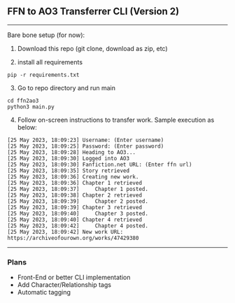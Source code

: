 ## FFN to AO3 Transferrer CLI (Version 2)

---

Bare bone setup (for now):

1. Download this repo (git clone, download as zip, etc)


2. install all requirements

```
pip -r requirements.txt
```

3. Go to repo directory and run main

```
cd ffn2ao3
python3 main.py
```

4. Follow on-screen instructions to transfer work. Sample execution as below:

```
[25 May 2023, 18:09:23] Username: (Enter username)
[25 May 2023, 18:09:25] Password: (Enter password)
[25 May 2023, 18:09:28] Heading to AO3...
[25 May 2023, 18:09:30] Logged into AO3
[25 May 2023, 18:09:30] Fanfiction.net URL: (Enter ffn url)
[25 May 2023, 18:09:35] Story retrieved
[25 May 2023, 18:09:36] Creating new work.
[25 May 2023, 18:09:36] Chapter 1 retrieved
[25 May 2023, 18:09:37] 	Chapter 1 posted.
[25 May 2023, 18:09:38] Chapter 2 retrieved
[25 May 2023, 18:09:39] 	Chapter 2 posted.
[25 May 2023, 18:09:39] Chapter 3 retrieved
[25 May 2023, 18:09:40] 	Chapter 3 posted.
[25 May 2023, 18:09:40] Chapter 4 retrieved
[25 May 2023, 18:09:42] 	Chapter 4 posted.
[25 May 2023, 18:09:42] New work URL: https://archiveofourown.org/works/47429380
```

---

### Plans

- Front-End or better CLI implementation
- Add Character/Relationship tags
- Automatic tagging

